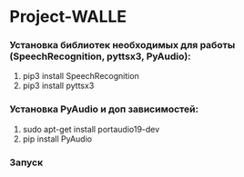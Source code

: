 # Project-WALLE

### Установка библиотек необходимых для работы (SpeechRecognition, pyttsx3, PyAudio):
1. pip3 install SpeechRecognition
2. pip3 install pyttsx3

### Установка PyAudio и доп зависимостей:
1. sudo apt-get install portaudio19-dev
2. pip install PyAudio

### Запуск
